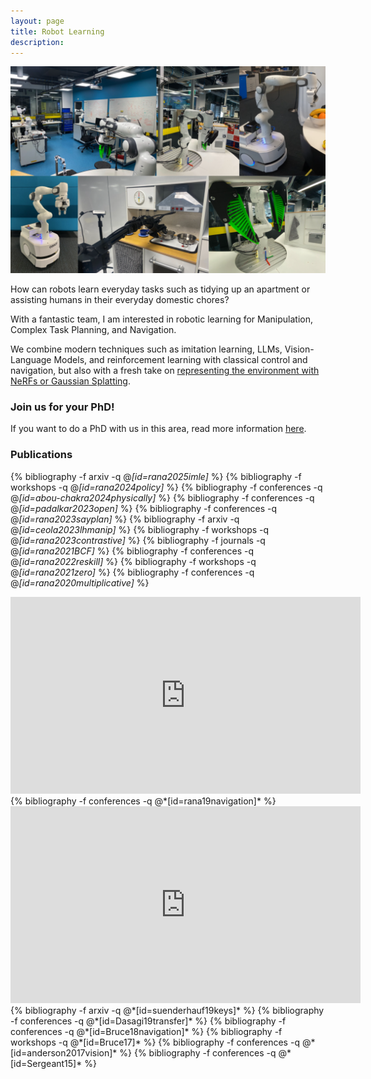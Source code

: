 ```yaml
---
layout: page
title: Robot Learning 
description:
---
```

<img class="col three" src="/assets/img/projects/robot_learning_showcase.png"/>

How can robots learn everyday tasks such as tidying up an apartment or assisting humans in their everyday domestic chores?

With a fantastic team, I am interested in robotic learning for Manipulation, Complex Task Planning, and Navigation.

We combine modern techniques such as imitation learning, LLMs, Vision-Language Models, and reinforcement learning with classical control and navigation, but also with a fresh take on [representing the environment with NeRFs or Gaussian Splatting](../sceneunderstanding).


### Join us for your PhD!
If you want to do a PhD with us in this area, read more information [here](../../jobs).

### Publications

{% bibliography -f arxiv -q @*[id=rana2025imle]* %}
{% bibliography -f workshops -q @*[id=rana2024policy]* %}
{% bibliography -f conferences -q @*[id=abou-chakra2024physically]* %}
{% bibliography -f conferences -q @*[id=padalkar2023open]* %}
{% bibliography -f conferences -q @*[id=rana2023sayplan]* %}
{% bibliography -f arxiv -q @*[id=ceola2023lhmanip]* %}
{% bibliography -f workshops -q @*[id=rana2023contrastive]* %}
{% bibliography -f journals -q @*[id=rana2021BCF]* %}
{% bibliography -f conferences -q @*[id=rana2022reskill]* %}
{% bibliography -f workshops -q @*[id=rana2021zero]* %}
{% bibliography -f conferences -q @*[id=rana2020multiplicative]* %}
<center>
<iframe width="560" height="315" src="https://www.youtube.com/embed/X99cFN2UyTI" frameborder="0" allow="accelerometer; autoplay; encrypted-media; gyroscope; picture-in-picture" allowfullscreen></iframe>
</center>
{% bibliography -f conferences -q @*[id=rana19navigation]* %}
<center>
<iframe width="560" height="315" src="https://www.youtube.com/embed/uhHzbGVPYj4" frameborder="0" allow="accelerometer; autoplay; encrypted-media; gyroscope; picture-in-picture" allowfullscreen></iframe></center>
{% bibliography -f arxiv -q @*[id=suenderhauf19keys]* %}
{% bibliography -f conferences -q @*[id=Dasagi19transfer]* %}
{% bibliography -f conferences -q @*[id=Bruce18navigation]* %}
{% bibliography -f workshops -q @*[id=Bruce17]* %}
{% bibliography -f conferences -q @*[id=anderson2017vision]* %}
{% bibliography -f conferences -q @*[id=Sergeant15]* %}


<!-- ### Sim-to-Real Transfer -->
